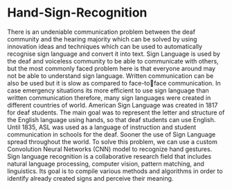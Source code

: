 # Hand-Sign-Recognition
  There is an undeniable communication problem between the deaf community and the hearing majority 
which can be solved by using innovation ideas and techniques which can be used to automatically recognise 
sign language and convert it into text. Sign Language is used by the deaf and voiceless community to be able to 
communicate with others, but the most commonly faced problem here is that everyone around may not be able 
to understand sign language. Written communication can be also be used but it is slow as compared to face-toface communication. 
In case emergency situations its more efficient to use sign language than written communication therefore, many sign languages were created in different countries of world.
American Sign Language was created in 1817 for deaf students. The main goal was to represent the letter and 
structure of the English language using hands, so that deaf students can use English. Until 1835, ASL was used 
as a language of instruction and student communication in schools for the deaf. Sooner the use of Sign Language 
spread throughout the world.
To solve this problem, we can use a custom Convolution Neural Networks (CNN) model to recognize hand 
gestures. Sign language recognition is a collaborative research field that includes natural language processing, 
computer vision, pattern matching, and linguistics. Its goal is to compile various methods and algorithms in 
order to identify already created signs and perceive their meaning.
